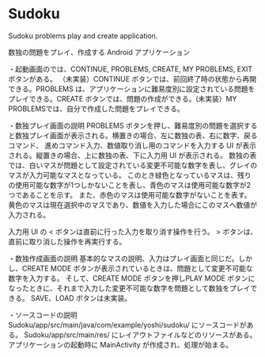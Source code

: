 # Sudoku
Sudoku problems play and create application.

数独の問題をプレイ、作成する Android アプリケーション

・起動画面のでは、CONTINUE, PROBLEMS, CREATE, MY PROBLEMS, EXIT ボタンがある。
（未実装）CONTINUE ボタンでは、前回終了時の状態から再開できる。PROBLEMS は、アプリケーションに難易度別に設定されている問題を
プレイできる。CREATE ボタンでは、問題の作成ができる。(未実装）MY PROBLEMSでは、自分で作成した問題をプレイできる。


・数独プレイ画面の説明
PROBLEMS ボタンを押し、難易度別の問題を選択すると数独プレイ画面が表示される。横置きの場合、左に数独の表、右に数字、戻るコマンド、
進めコマンド入力、数値取り消し用のコマンドを入力する UI が表示される。縦置きの場合、上に数独の表、下に入力用 UI が表示される。
数独の表では、白いマスが問題として設定されている変更不可能な数字を表し、グレイのマスが入力可能なマスとなっている。
このとき緑色となっているマスは、残りの使用可能な数字が1つしかないことを表し、青色のマスは使用可能な数字が2つであることを示す。
また、赤色のマスは使用可能な数字がないことを表す。黄色のマスは現在選択中のマスであり、数値を入力した場合にこのマスへ数値が入力される。

入力用 UI の < ボタンは直前に行った入力を取り消す操作を行う。 > ボタンは、直前に取り消した操作を再実行する。


・数独作成画面の説明
基本的なマスの説明、入力はプレイ画面と同じだ。しかし、CREATE MODE ボタンが表示されているときは、問題として変更不可能な数字を入力する。
そして、CREATE MODE ボタンを押しPLAY MODE ボタンになったときに、それまで入力した変更不可能な数字を問題として数独をプレイできる。
SAVE、LOAD ボタンは未実装。




・ソースコードの説明
Sudoku/app/src/main/java/com/example/yoshi/sudoku/
にソースコードがある。
Sudoku/app/src/main/res/
にレイアウトファイルなどのリソースがある。
アプリケーションの起動時に MainActivity が作成され、処理が始まる。
